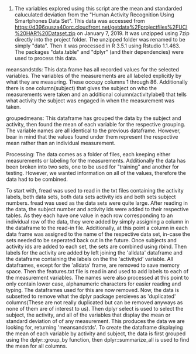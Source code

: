 1. The variables explored using this script are the mean and standarded caluculated deviation from the "Human Activity Recognition Using Smartphones Data Set". This data was accessed from https://d396qusza40orc.cloudfront.net/getdata%2Fprojectfiles%2FUCI%20HAR%20Dataset.zip
on January 7, 2019. It was unzipped using 7zip directly into the project folder. The unzipped folder was renamed to be simply "data". Then it was processed in R 3.5.1 using Rstudio 1.1.463. The packages "data.table" and "dplyr" (and their dependencies) were used to process this data.

meansandstds:
This data frame has all recorded values for the selected variables.
The variables of the measurements are all labeled explicitly by what they are measuring. These occupy columns 1 through 86. Additionally there is one column(subject) that gives the subject on who the measurements were taken and an additional column(activitylabel) that tells what activity the subject was engaged in when the measurement was taken. 

groupedmeans:
This dataframe has grouped the data by the subject and activity, then found the mean of each variable for the respective grouping.
The variable names are all identical to the previous dataframe. However, bear in mind that the values found under them represent the respective mean rather than an individual measurement.

Processing:
The data comes as a folder of files, each keeping either measurements or labeling for the measurements. Additionally the data has been broken into two sets, one to be used for "training" and another for testing. However, we wanted information on all of the values, therefore the data had to be combined.

To start with, fread was used to read in the txt files containing the activity labels, both data sets, both data sets activity ids and both sets subject numbers. fread was used as the data sets were quite large. After reading in the data, the subject number and activity ids were added to their respective tables. As they each have one value in each row corresponding to an individual row of the data, they were added by simply assigning a column in the dataframe to the read-in file. Additionally, at this point a column in each data frame was assigned to the name of the respective data set, in-case the sets needed to be seperated back out in the future. Once subjects and activity ids are added to each set, the sets are combined using rbind. Then labels for the activity are added by left joining the 'alldata' dataframe and the dataframe containing the labels on the the 'activityid' variable. All dataframes, except for the 'alldata' frame, are removed to save memory space. Then the features.txt file is read in and used to add labels to each of the measurement variables. The names were also processed at this point to only contain lower case, alphanumeric characters for easier reading and typing. The dataframes used for this are now removed. Now, the data is subsetted to remove what the dplyr package percieves as 'duplicated' columns(These are not really duplicated but can be removed anyways as none of them are of interest to us). Then dplyr select is used to select the subject, the activity, and all of the variables that display the mean or standard deviation of of any measurement. This produces the data we are looking for, returning 'meansandstds'. To create the dataframe displaying the mean of each variable by activity and subject, the data is first grouped using the dplyr::group_by function, then dplyr::summarize_all is used to find the mean for all columns.